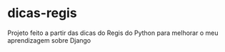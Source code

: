 # dicas-regis
Projeto feito a partir das dicas do Regis do Python para melhorar o meu aprendizagem sobre Django
